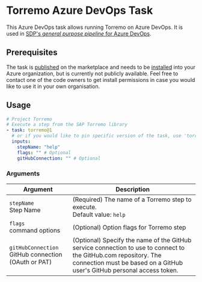 # Torremo Azure DevOps Task

This Azure DevOps task allows running Torremo on Azure DevOps. It is used in [SDP's _general purpose pipeline_ for Azure DevOps](https://github.tools.sap/concur-sap-ecosystem/custom-sdp-pipeline-azure).

## Prerequisites

The task is [published](https://marketplace.visualstudio.com/items?itemName=torremo) on the marketplace and needs to be [installed](https://docs.microsoft.com/en-us/azure/devops/marketplace/install-extension?view=azure-devops&tabs=browser) into your Azure organization, but is currently not publicly available. Feel free to contact one of the code owners to get install permissions in case you would like to use it in your own organisation.

## Usage

```yml
# Project Torremo
# Execute a step from the SAP Torremo library
- task: torremo@1
  # or if you would like to pin specific version of the task, use 'torremo@1.2.3'
  inputs:
    stepName: "help"
    flags: "" # Optional
    gitHubConnection: "" # Optional
```

### Arguments

| Argument                                                  | Description                                                                                                                                                                                |
| --------------------------------------------------------- | ------------------------------------------------------------------------------------------------------------------------------------------------------------------------------------------ |
| `stepName` </br> Step Name                                | (Required) The name of a Torremo step to execute. </br> Default value: `help`                                                                                                              |
| `flags` </br> command options                             | (Optional) Option flags for Torremo step                                                                                                                                                   |
| `gitHubConnection` </br> GitHub connection (OAuth or PAT) | (Optional) Specify the name of the GitHub service connection to use to connect to the GitHub.com repository. The connection must be based on a GitHub user's GitHub personal access token. |
